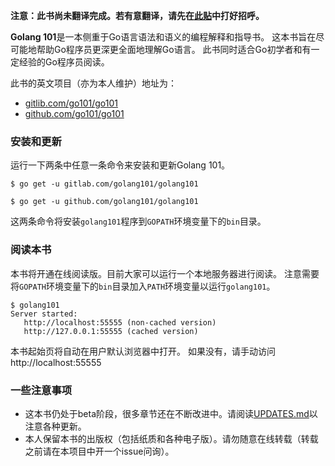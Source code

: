 **注意：此书尚未翻译完成。若有意翻译，请先在[此贴](https://github.com/Golang101/golang101/issues/2)中打好招呼。**


<b>Golang 101</b>是一本侧重于Go语言语法和语义的编程解释和指导书。
这本书旨在尽可能地帮助Go程序员更深更全面地理解Go语言。
此书同时适合Go初学者和有一定经验的Go程序员阅读。

此书的英文项目（亦为本人维护）地址为：
* [gitlib.com/go101/go101](https://gitlib.com/go101/go101)
* [github.com/go101/go101](https://github.com/go101/go101)

### 安装和更新

运行一下两条中任意一条命令来安装和更新Golang 101。

```
$ go get -u gitlab.com/golang101/golang101

$ go get -u github.com/golang101/golang101
```

这两条命令将安装`golang101`程序到`GOPATH`环境变量下的`bin`目录。

### 阅读本书

本书将开通在线阅读版。目前大家可以运行一个本地服务器进行阅读。
注意需要将`GOPATH`环境变量下的`bin`目录加入`PATH`环境变量以运行`golang101`。
```
$ golang101
Server started:
   http://localhost:55555 (non-cached version)
   http://127.0.0.1:55555 (cached version)
```

本书起始页将自动在用户默认浏览器中打开。
如果没有，请手动访问http://localhost:55555

### 一些注意事项

* 这本书仍处于beta阶段，很多章节还在不断改进中。请阅读[UPDATES.md](UPDATES.md)以注意各种更新。
* 本人保留本书的出版权（包括纸质和各种电子版）。请勿随意在线转载（转载之前请在本项目中开一个issue问询）。
